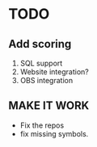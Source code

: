 TODO
======

## Add scoring
1. SQL support
2. Website integration?
3. OBS integration

## MAKE IT WORK
* Fix the repos
* fix missing symbols.
